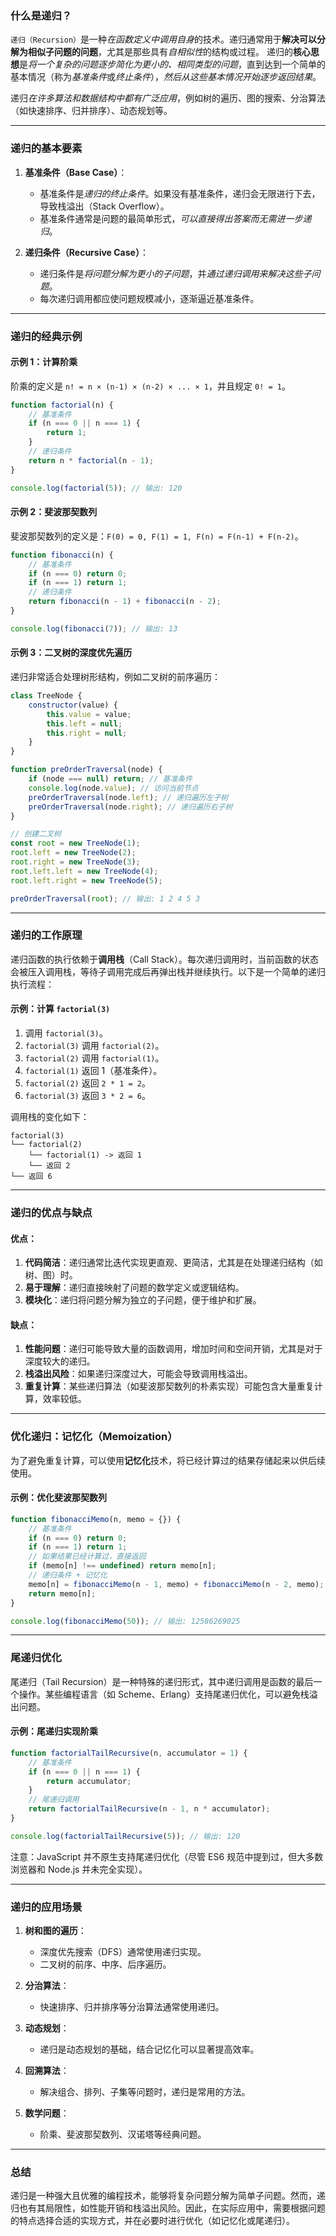 ### 什么是递归？

`递归（Recursion）`是一种*在函数定义中调用自身*的技术。递归通常用于**解决可以分解为相似子问题的问题**，尤其是那些具有*自相似性*的结构或过程。
递归的**核心思想**是*将一个复杂的问题逐步简化为更小的、相同类型的问题*，直到达到一个简单的基本情况（称为*基准条件*或*终止条件*），*然后从这些基本情况开始逐步返回结果*。

递归*在许多算法和数据结构中都有广泛应用*，例如树的遍历、图的搜索、分治算法（如快速排序、归并排序）、动态规划等。

---

### 递归的基本要素

1. **基准条件（Base Case）**：
   - 基准条件是*递归的终止条件*。如果没有基准条件，递归会无限进行下去，导致栈溢出（Stack Overflow）。
   - 基准条件通常是问题的最简单形式，*可以直接得出答案而无需进一步递归*。

2. **递归条件（Recursive Case）**：
   - 递归条件是*将问题分解为更小的子问题*，并*通过递归调用来解决这些子问题*。
   - 每次递归调用都应使问题规模减小，逐渐逼近基准条件。

---

### 递归的经典示例

#### 示例 1：计算阶乘
阶乘的定义是 `n! = n × (n-1) × (n-2) × ... × 1`，并且规定 `0! = 1`。

```javascript
function factorial(n) {
    // 基准条件
    if (n === 0 || n === 1) {
        return 1;
    }
    // 递归条件
    return n * factorial(n - 1);
}

console.log(factorial(5)); // 输出: 120
```

#### 示例 2：斐波那契数列
斐波那契数列的定义是：`F(0) = 0, F(1) = 1, F(n) = F(n-1) + F(n-2)`。

```javascript
function fibonacci(n) {
    // 基准条件
    if (n === 0) return 0;
    if (n === 1) return 1;
    // 递归条件
    return fibonacci(n - 1) + fibonacci(n - 2);
}

console.log(fibonacci(7)); // 输出: 13
```

#### 示例 3：二叉树的深度优先遍历
递归非常适合处理树形结构，例如二叉树的前序遍历：

```javascript
class TreeNode {
    constructor(value) {
        this.value = value;
        this.left = null;
        this.right = null;
    }
}

function preOrderTraversal(node) {
    if (node === null) return; // 基准条件
    console.log(node.value); // 访问当前节点
    preOrderTraversal(node.left); // 递归遍历左子树
    preOrderTraversal(node.right); // 递归遍历右子树
}

// 创建二叉树
const root = new TreeNode(1);
root.left = new TreeNode(2);
root.right = new TreeNode(3);
root.left.left = new TreeNode(4);
root.left.right = new TreeNode(5);

preOrderTraversal(root); // 输出: 1 2 4 5 3
```

---

### 递归的工作原理

递归函数的执行依赖于**调用栈**（Call Stack）。每次递归调用时，当前函数的状态会被压入调用栈，等待子调用完成后再弹出栈并继续执行。以下是一个简单的递归执行流程：

#### 示例：计算 `factorial(3)`
1. 调用 `factorial(3)`。
2. `factorial(3)` 调用 `factorial(2)`。
3. `factorial(2)` 调用 `factorial(1)`。
4. `factorial(1)` 返回 1（基准条件）。
5. `factorial(2)` 返回 `2 * 1 = 2`。
6. `factorial(3)` 返回 `3 * 2 = 6`。

调用栈的变化如下：
```
factorial(3)
└── factorial(2)
    └── factorial(1) -> 返回 1
    └── 返回 2
└── 返回 6
```

---

### 递归的优点与缺点

#### 优点：
1. **代码简洁**：递归通常比迭代实现更直观、更简洁，尤其是在处理递归结构（如树、图）时。
2. **易于理解**：递归直接映射了问题的数学定义或逻辑结构。
3. **模块化**：递归将问题分解为独立的子问题，便于维护和扩展。

#### 缺点：
1. **性能问题**：递归可能导致大量的函数调用，增加时间和空间开销，尤其是对于深度较大的递归。
2. **栈溢出风险**：如果递归深度过大，可能会导致调用栈溢出。
3. **重复计算**：某些递归算法（如斐波那契数列的朴素实现）可能包含大量重复计算，效率较低。

---

### 优化递归：记忆化（Memoization）

为了避免重复计算，可以使用**记忆化**技术，将已经计算过的结果存储起来以供后续使用。

#### 示例：优化斐波那契数列

```javascript
function fibonacciMemo(n, memo = {}) {
    // 基准条件
    if (n === 0) return 0;
    if (n === 1) return 1;
    // 如果结果已经计算过，直接返回
    if (memo[n] !== undefined) return memo[n];
    // 递归条件 + 记忆化
    memo[n] = fibonacciMemo(n - 1, memo) + fibonacciMemo(n - 2, memo);
    return memo[n];
}

console.log(fibonacciMemo(50)); // 输出: 12586269025
```

---

### 尾递归优化

尾递归（Tail Recursion）是一种特殊的递归形式，其中递归调用是函数的最后一个操作。某些编程语言（如 Scheme、Erlang）支持尾递归优化，可以避免栈溢出问题。

#### 示例：尾递归实现阶乘

```javascript
function factorialTailRecursive(n, accumulator = 1) {
    // 基准条件
    if (n === 0 || n === 1) {
        return accumulator;
    }
    // 尾递归调用
    return factorialTailRecursive(n - 1, n * accumulator);
}

console.log(factorialTailRecursive(5)); // 输出: 120
```

注意：JavaScript 并不原生支持尾递归优化（尽管 ES6 规范中提到过，但大多数浏览器和 Node.js 并未完全实现）。

---

### 递归的应用场景

1. **树和图的遍历**：
   - 深度优先搜索（DFS）通常使用递归实现。
   - 二叉树的前序、中序、后序遍历。

2. **分治算法**：
   - 快速排序、归并排序等分治算法通常使用递归。

3. **动态规划**：
   - 递归是动态规划的基础，结合记忆化可以显著提高效率。

4. **回溯算法**：
   - 解决组合、排列、子集等问题时，递归是常用的方法。

5. **数学问题**：
   - 阶乘、斐波那契数列、汉诺塔等经典问题。

---

### 总结

递归是一种强大且优雅的编程技术，能够将复杂问题分解为简单子问题。然而，递归也有其局限性，如性能开销和栈溢出风险。因此，在实际应用中，需要根据问题的特点选择合适的实现方式，并在必要时进行优化（如记忆化或尾递归）。